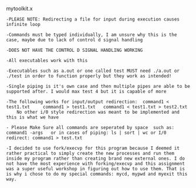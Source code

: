mytoolkit.x
		
	-PLEASE NOTE: Redirecting a file for input during execution causes infinite loop
	
	-Commands must be typed individually, I am unsure why this is the case, maybe due to lack of control d signal handling	

	-DOES NOT HAVE THE CONTROL D SIGNAL HANDLING WORKING
	
	-All executables work with this

	-Executables such as a.out or one called test MUST need ./a.out or ./test in order to function properly but they work as intended! 

	-Single piping is it's own case and then multiple pipes are able to be supported after. I would max test 4 but it is capable of more

	-The following works for input/output redirection:  command1 < test1.txt     command1 > test1.txt   command1 < test1.txt > test2.txt
		No other i/0 style redirection was meant to be implemented and this is what we have

	- Please Make Sure all commands are seperated by space  such as: command1 -args   or in cases of piping: ls | sort | wc or I/0 redirect: command1 > test.txt

	-I decided to use fork/execvp for this program because I deemed it rather practical to simply create the new processes and run them inside my program rather than creating brand new external ones. I do not have the most experience with forking/execvp and this assignment was a super useful workshop in figuring out how to use them. That is is why i chose to do my special commands: mycd, mypwd and myexit this way.



